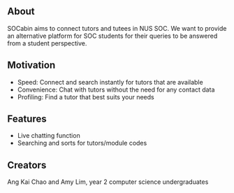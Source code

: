 
## About
SOCabin aims to connect tutors and tutees in NUS SOC. We want to provide an alternative platform
for SOC students for their queries to be answered from a student perspective. 

## Motivation
* Speed: Connect and search instantly for tutors that are available 
* Convenience: Chat with tutors without the need for any contact data
* Profiling: Find a tutor that best suits your needs

## Features
* Live chatting function
* Searching and sorts for tutors/module codes

## Creators
Ang Kai Chao and Amy Lim, year 2 computer science undergraduates
